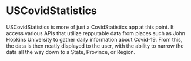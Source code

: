 # USCovidStatistics

USCovidStatistics is more of just a CovidStatistics app at this point. It access various APIs that utilize repputable data from places such as John Hopkins University to gather daily information about Covid-19. From this, the data is then neatly displayed to the user, with the ability to narrow the data all the way down to a State, Province, or Region.
